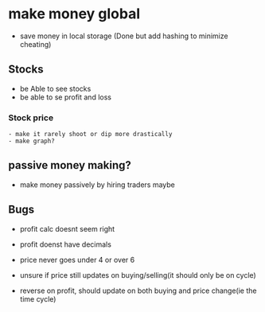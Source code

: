 # make money global

- save money in local storage (Done but add hashing to minimize cheating)

## Stocks
- be Able to see stocks
- be able to se profit and loss

### Stock price
    - make it rarely shoot or dip more drastically
    - make graph?

## passive money making?

- make money passively by hiring traders maybe

## Bugs
- profit calc doesnt seem right
- profit doenst have decimals
- price never goes under 4 or over 6

- unsure if price still updates on buying/selling(it should only be on cycle)
- reverse on profit, should update on both buying and price change(ie the time cycle)
